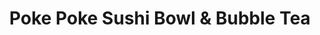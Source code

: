 ---
layout: place
title: "Poke Poke Sushi Bowl & Bubble Tea"
permalink: /florida/port-st-lucie/poke-poke-sushi-bowl-bubble-tea.html
stateAbbr: FL
stateName: Florida
cityName: Port St. Lucie
seo:
  name: "Poke Poke Sushi Bowl & Bubble Tea"
  type: Restaurant
  links: http://pokepokesushibowlbubbletea.com/?utm_source=gmb&utm_medium=referral
description: "Poke Poke Sushi Bowl & Bubble Tea serves delicious sushi in Port St. Lucie, Florida. Try fresh Japanese dishes for a great dining experience. Available for takeout, delivery, lunch, and dinner."
place_id: ChIJW2_kLhPr3ogRZB3-Yp6F8QA
photos:
  - name: >-
      places/ChIJW2_kLhPr3ogRZB3-Yp6F8QA/photos/AeeoHcLcpBXThCkQrMxBZw4_-NY--dYVEBdVuAWsNtdnvf4LepYo8-UjoRk2ZjNmnRRHMyihe1IRPtAv0AvRY84G-rnJzHsg0zXxkHtfCxT1Kqf3QUmOJhNciUWX7P803dQt8zlFG0u9rg7Q8JK_zTqXDjL6btpzrVBp9GNtAF0tpIVHY9JN0E-_Waa-Q_GCHJd9EHuMp-v4KnbdDrIYMyC5_dbUbyG-eSrVVqTrJPWjRi2bOppuNppVtkWmq-oG21kArXRMFsTye4bH5jNi0Ve6F2aDindv0_ebIbbxJk1TtVs7LMqTU400u9WRkNcRjGFUGPgjpme2ICjZKZz-c9tiHfywOloK32ookNW7WCJ8nD-HNJRmge_tsW5YlpuSoTZQqINEzSDaNA0t3qM1pThQIkr71rl62CaU5zhGbF577v76tR6O
    widthPx: 750
    heightPx: 1000
    authorAttributions:
      - displayName: Louise Torres
        uri: https://maps.google.com/maps/contrib/108096345079195096171
        photoUri: >-
          https://lh3.googleusercontent.com/a/ACg8ocJBxbhFmWVb0l6p8_q9WZFXcw6Txdp3STF2lgH-T6MXN3rfpw=s100-p-k-no-mo
    flagContentUri: >-
      https://www.google.com/local/imagery/report/?cb_client=maps_api_places.places_api&image_key=!1e10!2sCIHM0ogKEICAgICplY_HwQE&hl=en-US
    googleMapsUri: >-
      https://www.google.com/maps/place//data=!3m4!1e2!3m2!1sCIHM0ogKEICAgICplY_HwQE!2e10!4m2!3m1!1s0x88deeb132ee46f5b:0xf1859e62fe1d64
  - name: >-
      places/ChIJW2_kLhPr3ogRZB3-Yp6F8QA/photos/AeeoHcJHqyZflilMfE--Qel6NBWZK8asAUPoJRVJEa54lrjOC8hL4-F9a2eoRHOLSQMWfrBKExf5Lt_lJA-fxOcMuFBZyIxDCBsfdU1Wlcea-JfklVZdVlCkKeVd_TVHJyMmI9ExneoFNQMtJrjV6ExuFWpjWJ3yZscQJG03AwpjqdPUgXll_AE9ks_mANkp7QfMQww6nDw4EthVo48L3UWs2xVe2frk9H9wC2MimGHPX8E3AwkiqeKC4wU2Hg3PFH1kdhTaIHqoxtxgz1V_4DlDi_BxR08IJbjZ8VYs20uCtE4Now
    widthPx: 1112
    heightPx: 984
    authorAttributions:
      - displayName: Poke Poke Sushi Bowl & Bubble Tea
        uri: https://maps.google.com/maps/contrib/103420250342729789155
        photoUri: >-
          https://lh3.googleusercontent.com/a-/ALV-UjUT411XXww_Rjvnkte2JqbQh1WCxgXXI7IuJ-UDm2vREippjQmM=s100-p-k-no-mo
    flagContentUri: >-
      https://www.google.com/local/imagery/report/?cb_client=maps_api_places.places_api&image_key=!1e10!2sAF1QipMbw_RHstM-wGC2rAFZb_lrryeJgMkVYTS-hf8J&hl=en-US
    googleMapsUri: >-
      https://www.google.com/maps/place//data=!3m4!1e2!3m2!1sAF1QipMbw_RHstM-wGC2rAFZb_lrryeJgMkVYTS-hf8J!2e10!4m2!3m1!1s0x88deeb132ee46f5b:0xf1859e62fe1d64
  - name: >-
      places/ChIJW2_kLhPr3ogRZB3-Yp6F8QA/photos/AeeoHcI2NPILzEYqPSHSqR0zzymFO1zqY6lmlI2iTT65t5dp7luSbtvI5sS1G9Ye4PV6m71dFtbdt0uf2wpLaCEpQly2p2jXhi9jmsNXZ2MWQ7Pdsm1tNHYVEAaOmHu1HGJbK1EVuQqG261OFTaMnykfeaGyIY729XAI1EjH80pIr6UxLOUHlh7MXSMgISjBlMyZqgKozIPoMeG4Opi5nvqXuAFB9dFm_XhEFh42InqG8gMPAk0MGR5ZymPPFFs4lAij3JHgnZaymPzyU4ird5O-vhL90vXT3XWqbHc7vf8ZR5S_Uw
    widthPx: 1152
    heightPx: 1482
    authorAttributions:
      - displayName: Poke Poke Sushi Bowl & Bubble Tea
        uri: https://maps.google.com/maps/contrib/103420250342729789155
        photoUri: >-
          https://lh3.googleusercontent.com/a-/ALV-UjUT411XXww_Rjvnkte2JqbQh1WCxgXXI7IuJ-UDm2vREippjQmM=s100-p-k-no-mo
    flagContentUri: >-
      https://www.google.com/local/imagery/report/?cb_client=maps_api_places.places_api&image_key=!1e10!2sAF1QipMmtbOCahvRBfwXqRCU0H4RHtov-setKdUwKMet&hl=en-US
    googleMapsUri: >-
      https://www.google.com/maps/place//data=!3m4!1e2!3m2!1sAF1QipMmtbOCahvRBfwXqRCU0H4RHtov-setKdUwKMet!2e10!4m2!3m1!1s0x88deeb132ee46f5b:0xf1859e62fe1d64
  - name: >-
      places/ChIJW2_kLhPr3ogRZB3-Yp6F8QA/photos/AeeoHcLBu5SGCcvkMpu-oX0L1XttKo74lR7WQkG7VE-vcY9ZiFKJ0SCuo5VhUCyq5QqH5xCpuR_uZqu4hed5XmL7q4NG9TKLaQJkYWxaHzlwN0EY91AnmIGqAKzcBbDhGEa0HYWzV-vN6SFOUrglOFjLsyPqpnFHk9DRdN4EK4PNcHc3q2gVkQlvL6LQinuWizbc0xYJXaUg5SIiRCPLssadgbg9lZIs1gOUsxhFX6CSG6RYoivYu1UbLoKCp8ar_WCfibhzHUYHI4k61CTwAV-nap_WUF-1IuiUPJaWZoqoEK7tTA
    widthPx: 3600
    heightPx: 4800
    authorAttributions:
      - displayName: Poke Poke Sushi Bowl & Bubble Tea
        uri: https://maps.google.com/maps/contrib/103420250342729789155
        photoUri: >-
          https://lh3.googleusercontent.com/a-/ALV-UjUT411XXww_Rjvnkte2JqbQh1WCxgXXI7IuJ-UDm2vREippjQmM=s100-p-k-no-mo
    flagContentUri: >-
      https://www.google.com/local/imagery/report/?cb_client=maps_api_places.places_api&image_key=!1e10!2sAF1QipPSmpXEebDMuNN3SvoT8jUiRCQajYelbBTPt1sJ&hl=en-US
    googleMapsUri: >-
      https://www.google.com/maps/place//data=!3m4!1e2!3m2!1sAF1QipPSmpXEebDMuNN3SvoT8jUiRCQajYelbBTPt1sJ!2e10!4m2!3m1!1s0x88deeb132ee46f5b:0xf1859e62fe1d64
  - name: >-
      places/ChIJW2_kLhPr3ogRZB3-Yp6F8QA/photos/AeeoHcLhHDn4bO5-fc0cKHsUrBR4iPWYzT4OnSZJ-GHdML9RwnXei3DLSTKwCOEZLCQ2VncgtJvKhsaOk4Tg7TmZIMjNnaoLKSJYLz3RIs97YiaGBtwEtf_xd-cgHpoElGhIlNTAuD-Tsb8GddzK9jvDT90DQevKqje-wjTYQWmiJ_q7tewvI0iYP-adBZirGXuaFOSRmtcIPCL3SXzH9LA-E292EjRmUAvSfUdB8FisIHUbwtLWHQOhAJBW4Jok7baCXBx8OaPYqDgxwuPHhsHPPPNuadI0vHDpr1upgtLeOJuYpLj6WYNjblyUjIF82QvZct3_YoDeM7GAbhy97XAPJ82WzyaePKsyRg7Xz81WAhDeJTb3eedzncqTidoORjNfpu9XM8pV_6kiLE2I8hkUIBF33tQbEDV_QJ1cNd0WggVRVEI
    widthPx: 3072
    heightPx: 4080
    authorAttributions:
      - displayName: Emily Flemer
        uri: https://maps.google.com/maps/contrib/100130695337708560949
        photoUri: >-
          https://lh3.googleusercontent.com/a-/ALV-UjXUML4XE7QCucZdDf4CL08R4ODnf5mllKOweRTo_xMABgYPaMB9ng=s100-p-k-no-mo
    flagContentUri: >-
      https://www.google.com/local/imagery/report/?cb_client=maps_api_places.places_api&image_key=!1e10!2sCIHM0ogKEICAgID-x7iOkAE&hl=en-US
    googleMapsUri: >-
      https://www.google.com/maps/place//data=!3m4!1e2!3m2!1sCIHM0ogKEICAgID-x7iOkAE!2e10!4m2!3m1!1s0x88deeb132ee46f5b:0xf1859e62fe1d64
  - name: >-
      places/ChIJW2_kLhPr3ogRZB3-Yp6F8QA/photos/AeeoHcL_-YtVGnIZPQBPXMUXbMyALU8HfZZlqhYWHIEF94NXBNz2N-2vkINj-HOfDn7DswGXIXgb_TMoN95-zeEEUojw9UniXisqMYXNeeTKIqpaqam8KrruhsevarL9gcJB51rAZU-gbrjzhJhZ3dH1gJbfzoRG6ZjULrguSMLz7YpeKkY5BbapeirNelJ28fsMoIJRGmHqztulLaKrrm5Ng1THlbfXDQt9OGsEIJCqnHVBOqYvwPLScnHdh7XhWqDzgQaKW34EZIQtN4otuWGoYQSkqw3YmF7C7LRkvVExGFEpaA
    widthPx: 1920
    heightPx: 1280
    authorAttributions:
      - displayName: Poke Poke Sushi Bowl & Bubble Tea
        uri: https://maps.google.com/maps/contrib/103420250342729789155
        photoUri: >-
          https://lh3.googleusercontent.com/a-/ALV-UjUT411XXww_Rjvnkte2JqbQh1WCxgXXI7IuJ-UDm2vREippjQmM=s100-p-k-no-mo
    flagContentUri: >-
      https://www.google.com/local/imagery/report/?cb_client=maps_api_places.places_api&image_key=!1e10!2sAF1QipMlH4uJIKGSWgnElsQJjvddXFfE0VbHh1IEPINM&hl=en-US
    googleMapsUri: >-
      https://www.google.com/maps/place//data=!3m4!1e2!3m2!1sAF1QipMlH4uJIKGSWgnElsQJjvddXFfE0VbHh1IEPINM!2e10!4m2!3m1!1s0x88deeb132ee46f5b:0xf1859e62fe1d64
  - name: >-
      places/ChIJW2_kLhPr3ogRZB3-Yp6F8QA/photos/AeeoHcLBHLgvfeuqC4gJlDiZ1CibrevCxUgnO5sSKuw88eTJyfV0MpjdNs7ovUD_xkIcs47CjEwHA7Kfi2qF64AXOpiYzgroj77uj8tFaObXhP5_nHMjOTcntElVLUybdbrjdMhJVD31N0TGKwn5_HQwmTIM-H5CCXlg2uxXIzhT835aUnKk2KCjqkehh1s-5YMgQR7VA6ElkmGk30RS7dF_doCOhKpcRHKWpV327SFKOeF6z0CiBtVfWAS-VV_vkkPS1OeYMD2_IC5AOGgv4SnK_tNe5lU-BnbYuOZdIkdt1WXsvyqYbpK0gathamm1OaW402y9ZXYonDiO1oBWpiJSRJjCX2CNFKNRXc5K9b-L_tM2_UcXNn2O8umOuCwKPqCwwTpvyHzmbLhE25nrLcgUSU9xHlW0dLbE_rCFc7ce6h0yg5r-
    widthPx: 3024
    heightPx: 4032
    authorAttributions:
      - displayName: Era Maskey
        uri: https://maps.google.com/maps/contrib/101357944325830282544
        photoUri: >-
          https://lh3.googleusercontent.com/a-/ALV-UjXoPOyOPju_jhKAwEKQGxJBj8EX6fxqVJ0hEFGKNMR_pDWv2dyw=s100-p-k-no-mo
    flagContentUri: >-
      https://www.google.com/local/imagery/report/?cb_client=maps_api_places.places_api&image_key=!1e10!2sCIHM0ogKEICAgICdg_CtnAE&hl=en-US
    googleMapsUri: >-
      https://www.google.com/maps/place//data=!3m4!1e2!3m2!1sCIHM0ogKEICAgICdg_CtnAE!2e10!4m2!3m1!1s0x88deeb132ee46f5b:0xf1859e62fe1d64
  - name: >-
      places/ChIJW2_kLhPr3ogRZB3-Yp6F8QA/photos/AeeoHcKce3dvFWqQsxJXo3wiawLuqRaCNad5YPaZMfQC1aOm9z9nZuP3_McUJRI9Jq30gW3UC8evRlPSmopc_xIIeGYRepNixd_1cGaDmkH8Yq6Ko6tWVfpZEhZe5PfpWPFhd8y1mUJCKr4FQsw7hEP7aSVq9uFKo6EFZkuLZOdReXyxqU6dOrfLQrr8zjFQq2ZuLcXMka_SmxoDPuFxCTKJNFAV9pXKtGh0lclHRcYrJWR4S-SsEy6kKReYTbwW7fJLH3mDVWTkdcDIbGQtygOnfpVJdtfOlEXiIAX5pZl_gfq9qUBRMul12yhXThmmXpfkcOAJUz-hzWG2uaMfHmwJyvBv4-m6lw1Jg1L_gDQwBfIkbuzLl_NMRJ1NhF-833gGCvsiHw0hvu1ZKjd_e1CYhwdPpMMn7m_-iLnhviHOTTWqbUUJ
    widthPx: 3024
    heightPx: 4032
    authorAttributions:
      - displayName: Kate Stepherson
        uri: https://maps.google.com/maps/contrib/104812255574470952667
        photoUri: >-
          https://lh3.googleusercontent.com/a/ACg8ocI7vaLhKlciTR7RYx35L1GHTHVdFF9NMB3hU22JXrj9lFtMYw=s100-p-k-no-mo
    flagContentUri: >-
      https://www.google.com/local/imagery/report/?cb_client=maps_api_places.places_api&image_key=!1e10!2sCIHM0ogKEICAgIDD9YbCjgE&hl=en-US
    googleMapsUri: >-
      https://www.google.com/maps/place//data=!3m4!1e2!3m2!1sCIHM0ogKEICAgIDD9YbCjgE!2e10!4m2!3m1!1s0x88deeb132ee46f5b:0xf1859e62fe1d64
  - name: >-
      places/ChIJW2_kLhPr3ogRZB3-Yp6F8QA/photos/AeeoHcI2rApDnXeTptzOVkVAu6OwvzK2TwmTk6uFUS4g0-8j_uddCjnh4tM0UmdxbG0aoPeSGUAv_isG-l4HbVRBkixxtdNO1pjd-bDMMyvtjlzhp5i9sQnHDTJv2yhGgyjjBK0DIHbSg7kBCLVjEn_bcCATQRLClRKjxBNSgJQEsC0PAXgM8wGYdyvCA2PjVg48T4Jm8jdRLL1XOVNqvHpS0X-9XrFVp1eXKYLN7vHBbuWJs5tGJ03FNGXpv_MYl2tGhE7XkYNJJ1GA90SqBy2M6r-SR9KTWFNXJ6z4gHa3p7uQR2zuQxZtXcGESTu9mPd7gUVpVkawW98lSLgO92OeFBySpevRzOqLsG3XK5uk7B7xjRVm8SeuXc9wYTExoiq4Hf9SOGSL36mojaRxeqmU5UB36a71gDODhbKkujYxDZ_-wQ
    widthPx: 3024
    heightPx: 4032
    authorAttributions:
      - displayName: Aline Sindeaux
        uri: https://maps.google.com/maps/contrib/110512789332036671793
        photoUri: >-
          https://lh3.googleusercontent.com/a-/ALV-UjXsjH67rXQnuxpUcswu_toHHkk-VS4UcA4Z1b0RRYYEFdD0aBNS=s100-p-k-no-mo
    flagContentUri: >-
      https://www.google.com/local/imagery/report/?cb_client=maps_api_places.places_api&image_key=!1e10!2sCIHM0ogKEICAgIC_4L6daQ&hl=en-US
    googleMapsUri: >-
      https://www.google.com/maps/place//data=!3m4!1e2!3m2!1sCIHM0ogKEICAgIC_4L6daQ!2e10!4m2!3m1!1s0x88deeb132ee46f5b:0xf1859e62fe1d64
  - name: >-
      places/ChIJW2_kLhPr3ogRZB3-Yp6F8QA/photos/AeeoHcLvys7lWiTv7wRdoUtDGzWseog5lvs_tkBvQ5j29u2dpeHJ9JWW1EJqzdOSPGW2JNBBTBIoPqu9AbTREzgp8sHN8MjbtgLPSp9LUJYO35fYAa4nxPpCTS3UnQMH9YIdiwqYDiHFh0r9TIpfqAovjYkxkG0l9WvwNWJj7qDRrRGZOY9Z5DaNsrrPdkguyKym0sxDlN3DS1BUZKMf8u3iYOoQoVsO4CfZBtgNty0znt89VyQCzNz1y7TWA4pQE5LigfU51mKz_f6XHCo7_upbdm0rF2edzefGkVZn9956EWl_olFeINI2BwbIMl1QZ55Kip8YQ7bNY0X-tJDup85B_MNIT4mkIov2wAVYoKu0y8_3CCtMt_gpmFMyfXWrSftSuazSP25qYD1eZAS0FtY7e1J1mJGQ7nRl9DrUjQHDt7NXBA
    widthPx: 3000
    heightPx: 4000
    authorAttributions:
      - displayName: Angie Watts
        uri: https://maps.google.com/maps/contrib/115036779379027373039
        photoUri: >-
          https://lh3.googleusercontent.com/a/ACg8ocK5xJpJ8sXX7D4XwwzO-tUVV4xF_3IlOPoqWTbm0D9aa1-yxw=s100-p-k-no-mo
    flagContentUri: >-
      https://www.google.com/local/imagery/report/?cb_client=maps_api_places.places_api&image_key=!1e10!2sCIHM0ogKEICAgIDThM6GCQ&hl=en-US
    googleMapsUri: >-
      https://www.google.com/maps/place//data=!3m4!1e2!3m2!1sCIHM0ogKEICAgIDThM6GCQ!2e10!4m2!3m1!1s0x88deeb132ee46f5b:0xf1859e62fe1d64
address: 11200 SW Village Pkwy Suite 102, Port St. Lucie, FL 34987, USA
street: 11200 SW Village Pkwy Suite 102
city: Port St. Lucie
state: FL
zip: '34987'
country: USA
neighborhood: null
latitude: '27.260880'
longitude: '-80.429806'
accessibility_options:
  wheelchairAccessibleParking: true
  wheelchairAccessibleEntrance: true
  wheelchairAccessibleRestroom: true
  wheelchairAccessibleSeating: true
business_status: OPERATIONAL
name: Poke Poke Sushi Bowl & Bubble Tea
google_maps_links:
  directionsUri: >-
    https://www.google.com/maps/dir//''/data=!4m7!4m6!1m1!4e2!1m2!1m1!1s0x88deeb132ee46f5b:0xf1859e62fe1d64!3e0
  placeUri: https://maps.google.com/?cid=67982384699415908
  writeAReviewUri: >-
    https://www.google.com/maps/place//data=!4m3!3m2!1s0x88deeb132ee46f5b:0xf1859e62fe1d64!12e1
  reviewsUri: >-
    https://www.google.com/maps/place//data=!4m4!3m3!1s0x88deeb132ee46f5b:0xf1859e62fe1d64!9m1!1b1
  photosUri: >-
    https://www.google.com/maps/place//data=!4m3!3m2!1s0x88deeb132ee46f5b:0xf1859e62fe1d64!10e5
primary_type: American Restaurant
opening_hours:
  regular: null
  current: null
secondary_opening_hours:
  regular:
    weekdayDescriptions: null
    type: null
  current:
    weekdayDescriptions: null
    type: null
phone: (772) 579-3585
price_level: null
price_range: $10 &ndash; $20
rating: '4.5'
rating_count: 441
website: http://pokepokesushibowlbubbletea.com/?utm_source=gmb&utm_medium=referral
reviews:
  - name: >-
      places/ChIJW2_kLhPr3ogRZB3-Yp6F8QA/reviews/ChdDSUhNMG9nS0VJQ0FnSUNfNEw2ZGlRRRAB
    relativePublishTimeDescription: 3 months ago
    rating: 5
    text:
      text: >-
        First time we went to this Poke. Very nice atmosphere, friendly service
        and very tasty and fresh food. The only thing is that the protein scoops
        are very small and there is hardly any protein, compared to the other
        ingredients they are well served.

        Another thing is that I ordered a bubble tea but it came without bubbles
        and I only realized when I got home :(
      languageCode: en
    originalText:
      text: >-
        First time we went to this Poke. Very nice atmosphere, friendly service
        and very tasty and fresh food. The only thing is that the protein scoops
        are very small and there is hardly any protein, compared to the other
        ingredients they are well served.

        Another thing is that I ordered a bubble tea but it came without bubbles
        and I only realized when I got home :(
      languageCode: en
    authorAttribution:
      displayName: Aline Sindeaux
      uri: https://www.google.com/maps/contrib/110512789332036671793/reviews
      photoUri: >-
        https://lh3.googleusercontent.com/a-/ALV-UjXsjH67rXQnuxpUcswu_toHHkk-VS4UcA4Z1b0RRYYEFdD0aBNS=s128-c0x00000000-cc-rp-mo
    publishTime: '2025-01-11T22:21:28.133433Z'
    flagContentUri: >-
      https://www.google.com/local/review/rap/report?postId=ChdDSUhNMG9nS0VJQ0FnSUNfNEw2ZGlRRRAB&d=17924085&t=1
    googleMapsUri: >-
      https://www.google.com/maps/reviews/data=!4m6!14m5!1m4!2m3!1sChdDSUhNMG9nS0VJQ0FnSUNfNEw2ZGlRRRAB!2m1!1s0x88deeb132ee46f5b:0xf1859e62fe1d64
  - name: >-
      places/ChIJW2_kLhPr3ogRZB3-Yp6F8QA/reviews/ChdDSUhNMG9nS0VJQ0FnTUNJME4yMG53RRAB
    relativePublishTimeDescription: 2 weeks ago
    rating: 1
    text:
      text: >-
        The food is good and the teas are my wife’s favorite but we will be
        looking for new location only because of the service it is awful! The 
        kids working don’t care if the line is 1 or 15 people they move like
        they just woke up. They need new employees ones that understand the
        people coming in don’t have all day. I  literally waited 20 mins for
        them to even take my order . It’s sad to see a nice little place with
        good food suffer because the service is not good.
      languageCode: en
    originalText:
      text: >-
        The food is good and the teas are my wife’s favorite but we will be
        looking for new location only because of the service it is awful! The 
        kids working don’t care if the line is 1 or 15 people they move like
        they just woke up. They need new employees ones that understand the
        people coming in don’t have all day. I  literally waited 20 mins for
        them to even take my order . It’s sad to see a nice little place with
        good food suffer because the service is not good.
      languageCode: en
    authorAttribution:
      displayName: Brandon Snyder
      uri: https://www.google.com/maps/contrib/108244700316991955168/reviews
      photoUri: >-
        https://lh3.googleusercontent.com/a/ACg8ocILU5_4-dMBWuMcwgo9ZSVwLugWMw0hValPi0XW-GRUvAsKBA=s128-c0x00000000-cc-rp-mo
    publishTime: '2025-03-29T16:52:38.594100Z'
    flagContentUri: >-
      https://www.google.com/local/review/rap/report?postId=ChdDSUhNMG9nS0VJQ0FnTUNJME4yMG53RRAB&d=17924085&t=1
    googleMapsUri: >-
      https://www.google.com/maps/reviews/data=!4m6!14m5!1m4!2m3!1sChdDSUhNMG9nS0VJQ0FnTUNJME4yMG53RRAB!2m1!1s0x88deeb132ee46f5b:0xf1859e62fe1d64
  - name: >-
      places/ChIJW2_kLhPr3ogRZB3-Yp6F8QA/reviews/ChdDSUhNMG9nS0VJQ0FnSURUaE02R3NRRRAB
    relativePublishTimeDescription: 10 months ago
    rating: 5
    text:
      text: >-
        We love this place.  At first, I was not sure what to think.  It
        reminded me of a Chipotle for sushi.  It quickly became my favorite
        place.  Some of the items they have, I would never put in a roll (like
        corn) but in a bowl... its magic. 😃  My favorite is the crab salad and
        the pickled radishes.   One thing I wish they would change is maybe whip
        the cream cheese. It's so hard that it does not mix well.  But other
        than that, no complaints. If you're in the Tradition area, check it
        out.  You will not be disappointed.
      languageCode: en
    originalText:
      text: >-
        We love this place.  At first, I was not sure what to think.  It
        reminded me of a Chipotle for sushi.  It quickly became my favorite
        place.  Some of the items they have, I would never put in a roll (like
        corn) but in a bowl... its magic. 😃  My favorite is the crab salad and
        the pickled radishes.   One thing I wish they would change is maybe whip
        the cream cheese. It's so hard that it does not mix well.  But other
        than that, no complaints. If you're in the Tradition area, check it
        out.  You will not be disappointed.
      languageCode: en
    authorAttribution:
      displayName: Angie Watts
      uri: https://www.google.com/maps/contrib/115036779379027373039/reviews
      photoUri: >-
        https://lh3.googleusercontent.com/a/ACg8ocK5xJpJ8sXX7D4XwwzO-tUVV4xF_3IlOPoqWTbm0D9aa1-yxw=s128-c0x00000000-cc-rp-mo-ba4
    publishTime: '2024-05-22T13:22:53.416570Z'
    flagContentUri: >-
      https://www.google.com/local/review/rap/report?postId=ChdDSUhNMG9nS0VJQ0FnSURUaE02R3NRRRAB&d=17924085&t=1
    googleMapsUri: >-
      https://www.google.com/maps/reviews/data=!4m6!14m5!1m4!2m3!1sChdDSUhNMG9nS0VJQ0FnSURUaE02R3NRRRAB!2m1!1s0x88deeb132ee46f5b:0xf1859e62fe1d64
  - name: >-
      places/ChIJW2_kLhPr3ogRZB3-Yp6F8QA/reviews/ChZDSUhNMG9nS0VJQ0FnTURJMk9IQlFBEAE
    relativePublishTimeDescription: a week ago
    rating: 1
    text:
      text: >-
        Terrible experience! Young Asian men served my bowl and gave 2 rotten
        tomatoes, 6 half’s of shrimp, old and hard rice … the place is a small
        business and with not many clientele, very little knowledge about
        business and the benefits of serving fresh food and a proper customer
        service. 2/10 … never, ever going back…
      languageCode: en
    originalText:
      text: >-
        Terrible experience! Young Asian men served my bowl and gave 2 rotten
        tomatoes, 6 half’s of shrimp, old and hard rice … the place is a small
        business and with not many clientele, very little knowledge about
        business and the benefits of serving fresh food and a proper customer
        service. 2/10 … never, ever going back…
      languageCode: en
    authorAttribution:
      displayName: Gabriela Carrillo
      uri: https://www.google.com/maps/contrib/112881519403405263853/reviews
      photoUri: >-
        https://lh3.googleusercontent.com/a/ACg8ocJ1LG6bcspWA51cAo4ce7ZUOZNRo0_fg62q8mtmaGtWe-2PF6U=s128-c0x00000000-cc-rp-mo-ba2
    publishTime: '2025-04-06T22:09:10.581293Z'
    flagContentUri: >-
      https://www.google.com/local/review/rap/report?postId=ChZDSUhNMG9nS0VJQ0FnTURJMk9IQlFBEAE&d=17924085&t=1
    googleMapsUri: >-
      https://www.google.com/maps/reviews/data=!4m6!14m5!1m4!2m3!1sChZDSUhNMG9nS0VJQ0FnTURJMk9IQlFBEAE!2m1!1s0x88deeb132ee46f5b:0xf1859e62fe1d64
  - name: >-
      places/ChIJW2_kLhPr3ogRZB3-Yp6F8QA/reviews/ChZDSUhNMG9nS0VJQ0FnTUNJdHR1TVBnEAE
    relativePublishTimeDescription: a week ago
    rating: 5
    text:
      text: >-
        My favorite place to eat, if you’re a sushi lover it’s a must try. My
        boyfriend also loves the boba tea. 100/10 I came here everyday for a
        week it was so good
      languageCode: en
    originalText:
      text: >-
        My favorite place to eat, if you’re a sushi lover it’s a must try. My
        boyfriend also loves the boba tea. 100/10 I came here everyday for a
        week it was so good
      languageCode: en
    authorAttribution:
      displayName: Gabrielle Fry
      uri: https://www.google.com/maps/contrib/106189978396881805095/reviews
      photoUri: >-
        https://lh3.googleusercontent.com/a-/ALV-UjVtxdPDqYhjIfEStXNWGRGObIOnDoA-_0iTizRUOsbhMQRnoYU=s128-c0x00000000-cc-rp-mo
    publishTime: '2025-04-01T19:53:41.826069Z'
    flagContentUri: >-
      https://www.google.com/local/review/rap/report?postId=ChZDSUhNMG9nS0VJQ0FnTUNJdHR1TVBnEAE&d=17924085&t=1
    googleMapsUri: >-
      https://www.google.com/maps/reviews/data=!4m6!14m5!1m4!2m3!1sChZDSUhNMG9nS0VJQ0FnTUNJdHR1TVBnEAE!2m1!1s0x88deeb132ee46f5b:0xf1859e62fe1d64
parking_options:
  freeParkingLot: true
  freeStreetParking: true
  valetParking: false
payment_options:
  acceptsCreditCards: true
  acceptsDebitCards: true
  acceptsCashOnly: false
  acceptsNfc: true
allow_dogs: null
curbside_pickup: null
delivery: true
dine_in: true
good_for_children: true
good_for_groups: null
good_for_sports: false
live_music: false
menu_for_children: null
outdoor_seating: null
reservable: false
restroom: true
serves_beer: false
serves_breakfast: null
serves_brunch: null
serves_cocktails: false
serves_coffee: true
serves_dinner: true
serves_dessert: true
serves_lunch: true
serves_vegetarian_food: true
serves_wine: false
takeout: true
summary: null

---